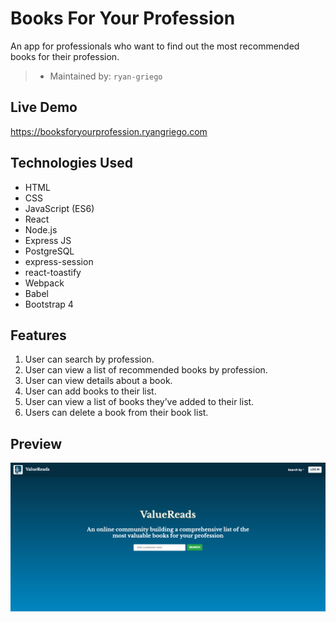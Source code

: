 # Books For Your Profession
An app for professionals who want to find out the most recommended books for their profession.
> - Maintained by: `ryan-griego`



## Live Demo
https://booksforyourprofession.ryangriego.com

## Technologies Used
  - HTML
  - CSS
  - JavaScript (ES6)
  - React
  - Node.js
  - Express JS
  - PostgreSQL
  - express-session
  - react-toastify
  - Webpack
  - Babel
  - Bootstrap 4

  ## Features
 1. User can search by profession.
 1. User can view a list of recommended books by profession.
 1. User can view details about a book.
 1. User can add books to their list.
 1. User can view a list of books they’ve added to their list.
 1. Users can delete a book from their book list.

 ## Preview
 <img src="server/public/images/books-for-your-profession.png">
